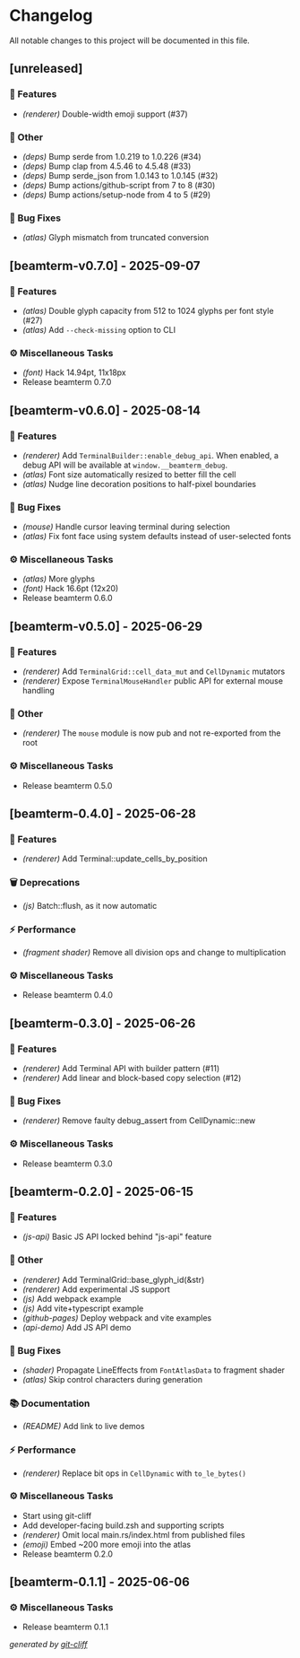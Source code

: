 # Changelog

All notable changes to this project will be documented in this file.

## [unreleased]

### 🚀 Features

- *(renderer)* Double-width emoji support (#37)

### 💼 Other

- *(deps)* Bump serde from 1.0.219 to 1.0.226 (#34)
- *(deps)* Bump clap from 4.5.46 to 4.5.48 (#33)
- *(deps)* Bump serde_json from 1.0.143 to 1.0.145 (#32)
- *(deps)* Bump actions/github-script from 7 to 8 (#30)
- *(deps)* Bump actions/setup-node from 4 to 5 (#29)

### 🐛 Bug Fixes

- *(atlas)* Glyph mismatch from truncated conversion

## [beamterm-v0.7.0] - 2025-09-07

### 🚀 Features

- *(atlas)* Double glyph capacity from 512 to 1024 glyphs per font style (#27)
- *(atlas)* Add `--check-missing` option to CLI

### ⚙️ Miscellaneous Tasks

- *(font)* Hack 14.94pt, 11x18px
- Release beamterm 0.7.0

## [beamterm-v0.6.0] - 2025-08-14

### 🚀 Features

- *(renderer)* Add `TerminalBuilder::enable_debug_api`. When enabled, a debug API will be available at `window.__beamterm_debug`.
- *(atlas)* Font size automatically resized to better fill the cell
- *(atlas)* Nudge line decoration positions to half-pixel boundaries

### 🐛 Bug Fixes

- *(mouse)* Handle cursor leaving terminal during selection
- *(atlas)* Fix font face using system defaults instead of user-selected fonts

### ⚙️ Miscellaneous Tasks

- *(atlas)* More glyphs
- *(font)* Hack 16.6pt (12x20)
- Release beamterm 0.6.0

## [beamterm-v0.5.0] - 2025-06-29

### 🚀 Features

- *(renderer)* Add `TerminalGrid::cell_data_mut` and `CellDynamic` mutators
- *(renderer)* Expose `TerminalMouseHandler` public API for external mouse handling

### 💼 Other

- *(renderer)* The `mouse` module is now pub and not re-exported from the root

### ⚙️ Miscellaneous Tasks

- Release beamterm 0.5.0

## [beamterm-0.4.0] - 2025-06-28

### 🚀 Features

- *(renderer)* Add Terminal::update_cells_by_position

### 🗑️ Deprecations

- *(js)* Batch::flush, as it now automatic

### ⚡ Performance

- *(fragment shader)* Remove all division ops and change to multiplication

### ⚙️ Miscellaneous Tasks

- Release beamterm 0.4.0

## [beamterm-0.3.0] - 2025-06-26

### 🚀 Features

- *(renderer)* Add Terminal API with builder pattern (#11)
- *(renderer)* Add linear and block-based copy selection (#12)

### 🐛 Bug Fixes

- *(renderer)* Remove faulty debug_assert from CellDynamic::new

### ⚙️ Miscellaneous Tasks

- Release beamterm 0.3.0

## [beamterm-0.2.0] - 2025-06-15

### 🚀 Features

- *(js-api)* Basic JS API locked behind "js-api" feature

### 💼 Other

- *(renderer)* Add TerminalGrid::base_glyph_id(&str)
- *(renderer)* Add experimental JS support
- *(js)* Add webpack example
- *(js)* Add vite+typescript example
- *(github-pages)* Deploy webpack and vite examples
- *(api-demo)* Add JS API demo

### 🐛 Bug Fixes

- *(shader)* Propagate LineEffects from `FontAtlasData` to fragment shader
- *(atlas)* Skip control characters during generation

### 📚 Documentation

- *(README)* Add link to live demos

### ⚡ Performance

- *(renderer)* Replace bit ops in `CellDynamic` with `to_le_bytes()`

### ⚙️ Miscellaneous Tasks

- Start using git-cliff
- Add developer-facing build.zsh and supporting scripts
- *(renderer)* Omit local main.rs/index.html from published files
- *(emoji)* Embed ~200 more emoji into the atlas
- Release beamterm 0.2.0

## [beamterm-0.1.1] - 2025-06-06

### ⚙️ Miscellaneous Tasks

- Release beamterm 0.1.1


*generated by [git-cliff](https://git-cliff.org/docs/)*
